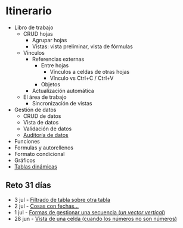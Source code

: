 # Itinerario

- Libro de trabajo
  - CRUD hojas
    - Agrupar hojas
    - Vistas: vista preliminar, vista de fórmulas
  - Vínculos
    - Referencias externas
      - Entre hojas
        - Vínculos a celdas de otras hojas
        - Vínculo vs Ctrl+C / Ctrl+V
      - Objetos
    - Actualización automática
  - El área de trabajo
    - Sincronización de vistas
- Gestión de datos
  - CRUD de datos
  - Vista de datos
  - Validación de datos
  - [Auditoría de datos](/docs/hoja/inquire.md)
- Funciones
- Formulas y autorellenos
- Formato condicional
- Gráficos
- [Tablas dinámicas](tablaDinamica/unTablero.md)

## Reto 31 días

- 3 jul - [Filtrado de tabla sobre otra tabla](https://1drv.ms/x/s!AnIJHRHgFpG-pBLRB23ixEErNthm?e=tXQ2U5)
- 2 jul - [Cosas con fechas...](https://1drv.ms/x/s!AnIJHRHgFpG-pBC3tELUeQY4_yTt?e=aA3dQg)
- 1 jul - [Formas de gestionar una secuencia (*un vector vertical*)](https://1drv.ms/x/s!AnIJHRHgFpG-pA78BUWW8czZkTcv?e=8g62pS&nav=MTVfe0NGMTQwQUJELUIyRjQtNDhGQS04RjQxLTAxREEzMDVBRUFBQ30)
- 28 jun - [Vista de una celda (cuando los números no son números)](https://1drv.ms/x/s!AnIJHRHgFpG-pAkMUd4GVQGgKJtV?e=Rt6kbS&nav=MTVfezMwNThCQUI3LUY2OUEtNDRFNy05Rjc2LTYxOTZCOUFFQThDRn0)
